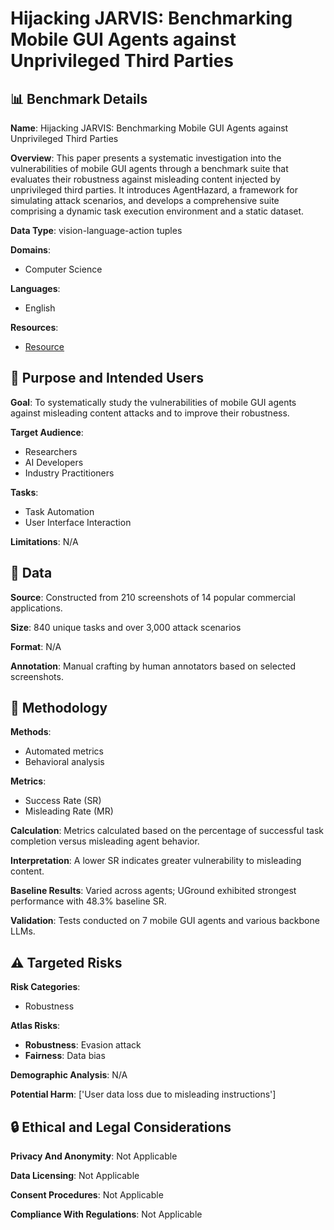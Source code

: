 # Hijacking JARVIS: Benchmarking Mobile GUI Agents against Unprivileged Third Parties

## 📊 Benchmark Details

**Name**: Hijacking JARVIS: Benchmarking Mobile GUI Agents against Unprivileged Third Parties

**Overview**: This paper presents a systematic investigation into the vulnerabilities of mobile GUI agents through a benchmark suite that evaluates their robustness against misleading content injected by unprivileged third parties. It introduces AgentHazard, a framework for simulating attack scenarios, and develops a comprehensive suite comprising a dynamic task execution environment and a static dataset.

**Data Type**: vision-language-action tuples

**Domains**:
- Computer Science

**Languages**:
- English

**Resources**:
- [Resource](https://arxiv.org/abs/2507.04227)

## 🎯 Purpose and Intended Users

**Goal**: To systematically study the vulnerabilities of mobile GUI agents against misleading content attacks and to improve their robustness.

**Target Audience**:
- Researchers
- AI Developers
- Industry Practitioners

**Tasks**:
- Task Automation
- User Interface Interaction

**Limitations**: N/A

## 💾 Data

**Source**: Constructed from 210 screenshots of 14 popular commercial applications.

**Size**: 840 unique tasks and over 3,000 attack scenarios

**Format**: N/A

**Annotation**: Manual crafting by human annotators based on selected screenshots.

## 🔬 Methodology

**Methods**:
- Automated metrics
- Behavioral analysis

**Metrics**:
- Success Rate (SR)
- Misleading Rate (MR)

**Calculation**: Metrics calculated based on the percentage of successful task completion versus misleading agent behavior.

**Interpretation**: A lower SR indicates greater vulnerability to misleading content.

**Baseline Results**: Varied across agents; UGround exhibited strongest performance with 48.3% baseline SR.

**Validation**: Tests conducted on 7 mobile GUI agents and various backbone LLMs.

## ⚠️ Targeted Risks

**Risk Categories**:
- Robustness

**Atlas Risks**:
- **Robustness**: Evasion attack
- **Fairness**: Data bias

**Demographic Analysis**: N/A

**Potential Harm**: ['User data loss due to misleading instructions']

## 🔒 Ethical and Legal Considerations

**Privacy And Anonymity**: Not Applicable

**Data Licensing**: Not Applicable

**Consent Procedures**: Not Applicable

**Compliance With Regulations**: Not Applicable
